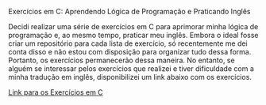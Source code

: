
Exercícios em C: Aprendendo Lógica de Programação e Praticando Inglês

Decidi realizar uma série de exercícios em C para aprimorar minha lógica de programação e, ao mesmo tempo, praticar meu inglês. Embora o ideal fosse criar um repositório para cada lista de exercício, só recentemente me dei conta disso e não estou com disposição para organizar tudo dessa forma. Portanto, os exercícios permanecerão dessa maneira. No entanto, se alguém se interessar pelos exercícios que realizei e tiver dificuldade com a minha tradução em inglês, disponibilizei um link abaixo com os exercícios.

 [Link para os Exercícios em C](https://programacaodescomplicada.wordpress.com/complementar/)
